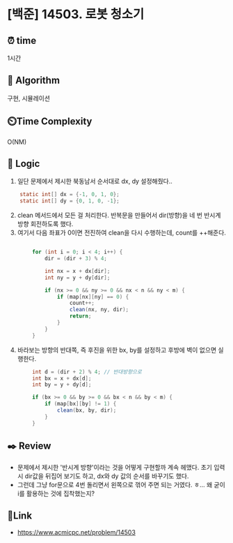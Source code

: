 # [백준] 14503. 로봇 청소기  
 
## ⏰  **time**
1시간 

## :pushpin: **Algorithm**
구현, 시뮬레이션 

## ⏲️**Time Complexity**
O(NM)

## :round_pushpin: **Logic**
1. 일단 문제에서 제시한 북동남서 순서대로 dx, dy 설정해줬다..
```java
	static int[] dx = {-1, 0, 1, 0};
	static int[] dy = {0, 1, 0, -1};
```

2. clean 메서드에서 모든 걸 처리한다. 반복문을 만들어서 dir(방향)을 네 번 반시계 방향 회전하도록 했다.
3. 여기서 다음 좌표가 0이면 전진하여 clean을 다시 수행하는데, count를 ++해준다.
```java

		for (int i = 0; i < 4; i++) {
			dir = (dir + 3) % 4; 

			int nx = x + dx[dir];
			int ny = y + dy[dir];

			if (nx >= 0 && ny >= 0 && nx < n && ny < m) {
				if (map[nx][ny] == 0) {
					count++;
					clean(nx, ny, dir);
					return;
				}
			}
		}
```

4. 바라보는 방향의 반대쪽, 즉 후진을 위한 bx, by를 설정하고 후방에 벽이 없으면 실행한다.
```java
		int d = (dir + 2) % 4; // 반대방향으로
		int bx = x + dx[d];
		int by = y + dy[d];

		if (bx >= 0 && by >= 0 && bx < n && by < m) {
			if (map[bx][by] != 1) {
				clean(bx, by, dir);
			}
		}
```


## :black_nib: **Review**
- 문제에서 제시한 '반시계 방향'이라는 것을 어떻게 구현할까 계속 헤맸다. 초기 입력시 dir값을 뒤집어 보기도 하고, dx와 dy 값의 순서를 바꾸기도 했다.
- 그런데 그냥 for문으로 4번 돌리면서 왼쪽으로 꺾어 주면 되는 거였다. ㅎ... 왜 굳이 i를 활용하는 것에 집착했는지?

## 📡**Link**
- https://www.acmicpc.net/problem/14503 
